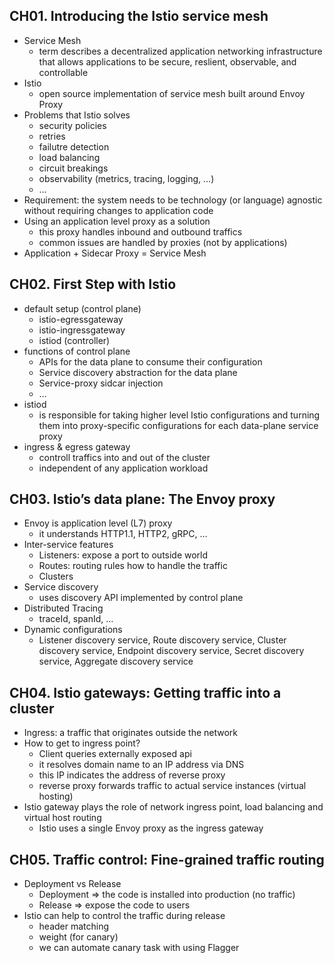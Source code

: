 ## CH01. Introducing the Istio service mesh

- Service Mesh
    - term describes a decentralized application networking infrastructure that allows applications to be secure, reslient, observable, and controllable
- Istio
    - open source implementation of service mesh built around Envoy Proxy
- Problems that Istio solves
    - security policies
    - retries
    - failutre detection
    - load balancing
    - circuit breakings
    - observability (metrics, tracing, logging, …)
    - …
- Requirement: the system needs to be technology (or language) agnostic without requiring changes to application code
- Using an application level proxy as a solution
    - this proxy handles inbound and outbound traffics
    - common issues are handled by proxies (not by applications)
- Application + Sidecar Proxy = Service Mesh

## CH02. First Step with Istio

- default setup (control plane)
    - istio-egressgateway
    - istio-ingressgateway
    - istiod (controller)
- functions of control plane
    - APIs for the data plane to consume their configuration
    - Service discovery abstraction for the data plane
    - Service-proxy sidcar injection
    - …
- istiod
    - is responsible for taking higher level Istio configurations and turning them into proxy-specific configurations for each data-plane service proxy
- ingress & egress gateway
    - controll traffics into and out of the cluster
    - independent of any application workload

## CH03. Istio’s data plane: The Envoy proxy

- Envoy is application level (L7) proxy
    - it understands HTTP1.1, HTTP2, gRPC, …
- Inter-service features
    - Listeners: expose a port to outside world
    - Routes: routing rules how to handle the traffic
    - Clusters
- Service discovery
    - uses discovery API implemented by control plane
- Distributed Tracing
    - traceId, spanId, …
- Dynamic configurations
    - Listener discovery service, Route discovery service, Cluster discovery service, Endpoint discovery service, Secret discovery service, Aggregate discovery service

## CH04. Istio gateways: Getting traffic into a cluster

- Ingress: a traffic that originates outside the network
- How to get to ingress point?
    - Client queries externally exposed api
    - it resolves domain name to an IP address via DNS
    - this IP indicates the address of reverse proxy
    - reverse proxy forwards traffic to actual service instances (virtual hosting)
- Istio gateway plays the role of network ingress point, load balancing and virtual host routing
    - Istio uses a single Envoy proxy as the ingress gateway

## CH05. Traffic control: Fine-grained traffic routing

- Deployment vs Release
    - Deployment ⇒ the code is installed into production (no traffic)
    - Release ⇒ expose the code to users
- Istio can help to control the traffic during release
    - header matching
    - weight (for canary)
    - we can automate canary task with using Flagger